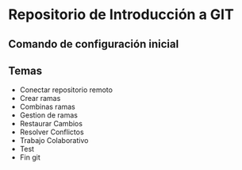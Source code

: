 # Repositorio de Introducción a GIT

## Comando de configuración inicial



## Temas
* Conectar repositorio remoto
* Crear ramas 
* Combinas ramas
* Gestion de ramas
* Restaurar Cambios
* Resolver Conflictos
* Trabajo Colaborativo
* Test
* Fin git